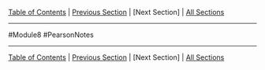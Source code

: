 [Table of Contents](/README.md) | [Previous Section](15.7%20-%20Abstract%20Base%20Classes%20and%20Pure%20Virtual%20Functions.md) | [Next Section] | [All Sections](/Module%208/Pearson%20Notes/)
***
#Module8 #PearsonNotes
***
[Table of Contents](/README.md) | [Previous Section](15.7%20-%20Abstract%20Base%20Classes%20and%20Pure%20Virtual%20Functions.md) | [Next Section] | [All Sections](/Module%208/Pearson%20Notes/)